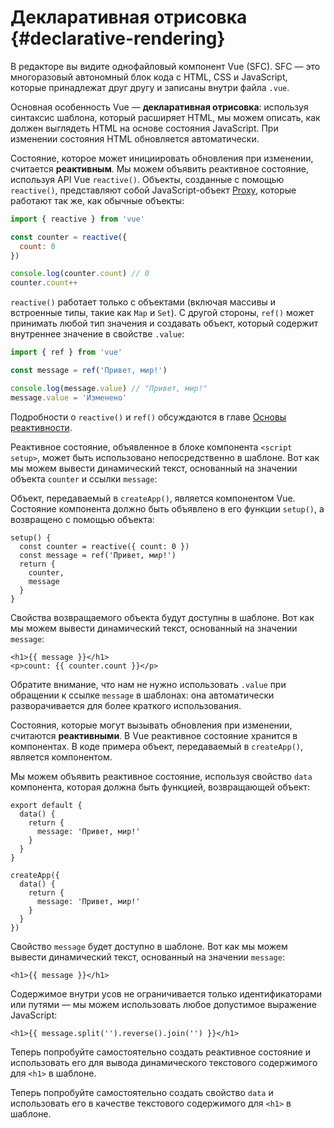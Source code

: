 # Декларативная отрисовка {#declarative-rendering}

<div class="sfc">

В редакторе вы видите однофайловый компонент Vue (SFC). SFC — это многоразовый автономный блок кода с HTML, CSS и JavaScript, которые принадлежат друг другу и записаны внутри файла `.vue`.

</div>

Основная особенность Vue — **декларативная отрисовка**: используя синтаксис шаблона, который расширяет HTML, мы можем описать, как должен выглядеть HTML на основе состояния JavaScript. При изменении состояния HTML обновляется автоматически.

<div class="composition-api">

Состояние, которое может инициировать обновления при изменении, считается **реактивным**. Мы можем объявить реактивное состояние, используя API Vue `reactive()`. Объекты, созданные с помощью `reactive()`, представляют собой JavaScript-объект [Proxy](https://developer.mozilla.org/ru/docs/Web/JavaScript/Reference/Global_Objects/Proxy), которые работают так же, как обычные объекты:

```js
import { reactive } from 'vue'

const counter = reactive({
  count: 0
})

console.log(counter.count) // 0
counter.count++
```

`reactive()` работает только с объектами (включая массивы и встроенные типы, такие как `Map` и `Set`). С другой стороны, `ref()` может принимать любой тип значения и создавать объект, который содержит внутреннее значение в свойстве `.value`:

```js
import { ref } from 'vue'

const message = ref('Привет, мир!')

console.log(message.value) // "Привет, мир!"
message.value = 'Изменено'
```

Подробности о `reactive()` и `ref()` обсуждаются в главе <a target="_blank" href="/guide/essentials/reactivity-fundamentals.html">Основы реактивности</a>.

<div class="sfc">

Реактивное состояние, объявленное в блоке компонента `<script setup>`, может быть использовано непосредственно в шаблоне. Вот как мы можем вывести динамический текст, основанный на значении объекта `counter` и ссылки `message`:

</div>

<div class="html">

Объект, передаваемый в `createApp()`, является компонентом Vue. Состояние компонента должно быть объявлено в его функции `setup()`, а возвращено с помощью объекта:

```js{2,5}
setup() {
  const counter = reactive({ count: 0 })
  const message = ref('Привет, мир!')
  return {
    counter,
    message
  }
}
```

Свойства возвращаемого объекта будут доступны в шаблоне. Вот как мы можем вывести динамический текст, основанный на значении `message`:

</div>

```vue-html
<h1>{{ message }}</h1>
<p>count: {{ counter.count }}</p>
```

Обратите внимание, что нам не нужно использовать `.value` при обращении к ссылке `message` в шаблонах: она автоматически разворачивается для более краткого использования.

</div>

<div class="options-api">

Состояния, которые могут вызывать обновления при изменении, считаются **реактивными**. В Vue реактивное состояние хранится в компонентах. <span class="html">В коде примера объект, передаваемый в `createApp()`, является компонентом.</span>

Мы можем объявить реактивное состояние, используя свойство `data` компонента, которая должна быть функцией, возвращающей объект:

<div class="sfc">

```js{3-5}
export default {
  data() {
    return {
      message: 'Привет, мир!'
    }
  }
}
```

</div>
<div class="html">

```js{3-5}
createApp({
  data() {
    return {
      message: 'Привет, мир!'
    }
  }
})
```

</div>

Свойство `message` будет доступно в шаблоне. Вот как мы можем вывести динамический текст, основанный на значении `message`:

```vue-html
<h1>{{ message }}</h1>
```

</div>

Содержимое внутри усов не ограничивается только идентификаторами или путями — мы можем использовать любое допустимое выражение JavaScript:

```vue-html
<h1>{{ message.split('').reverse().join('') }}</h1>
```

<div class="composition-api">

Теперь попробуйте самостоятельно создать реактивное состояние и использовать его для вывода динамического текстового содержимого для `<h1>` в шаблоне.

</div>

<div class="options-api">

Теперь попробуйте самостоятельно создать свойство `data` и использовать его в качестве текстового содержимого для `<h1>` в шаблоне.

</div>
